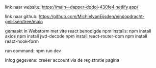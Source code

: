 link naar website: https://main--dapper-dodol-430fe4.netlify.app/

link naar github: https://github.com/MichielvanEijsden/eindopdracht-gelissen/tree/main

gemaakt in Webstorm met vite react 
benodigde npm installs:
npm install axios
npm install jwd-decode
npm install react-router-dom
npm install react-hook-form

run command: 
npm run dev


Inlog gegevens: 
creëer account via de registratie pagina

